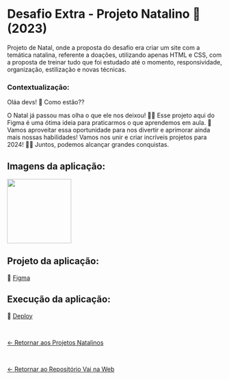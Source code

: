 # Desafio Extra - Projeto Natalino 🎅(2023)
 
Projeto de Natal, onde a proposta do desafio era criar um site com a temática natalina, referente a doações, utilizando apenas HTML e CSS, com a proposta de treinar tudo que foi estudado até o momento, responsividade, organização, estilização e novas técnicas.

### Contextualização:

Oláa devs! 🌟 Como estão??    

O Natal já passou mas olha o que ele nos deixou! 🎅🎄 
Esse projeto aqui do Figma é uma ótima ideia para praticarmos o que aprendemos em aula. 🚀 
Vamos aproveitar essa oportunidade para nos divertir e aprimorar ainda mais nossas habilidades!
Vamos nos unir e criar incríveis projetos para 2024! 💪🚀 
Juntos, podemos alcançar grandes conquistas.

## Imagens da aplicação:

<div align="left">
 <img src="https://i.imgur.com/GgN4zoA.png" height="150" />
</div>

## Projeto da aplicação:

📌 [Figma](https://www.figma.com/design/BMcNmbOBgXMGBH9rOUNPR6/Vai-na-Web?node-id=0-1&p=f&t=i7IiJ9eyKqhu9nWV-0)

## Execução da aplicação:

📌 [Deploy]()

 <br>
 
[<- Retornar aos Projetos Natalinos ](https://github.com/GilvanPOliveira/VaiNaWeb/tree/main/ProjetoNatal)

 <br>
 
[<- Retornar ao Repositório Vai na Web](https://github.com/GilvanPOliveira/VaiNaWeb)





